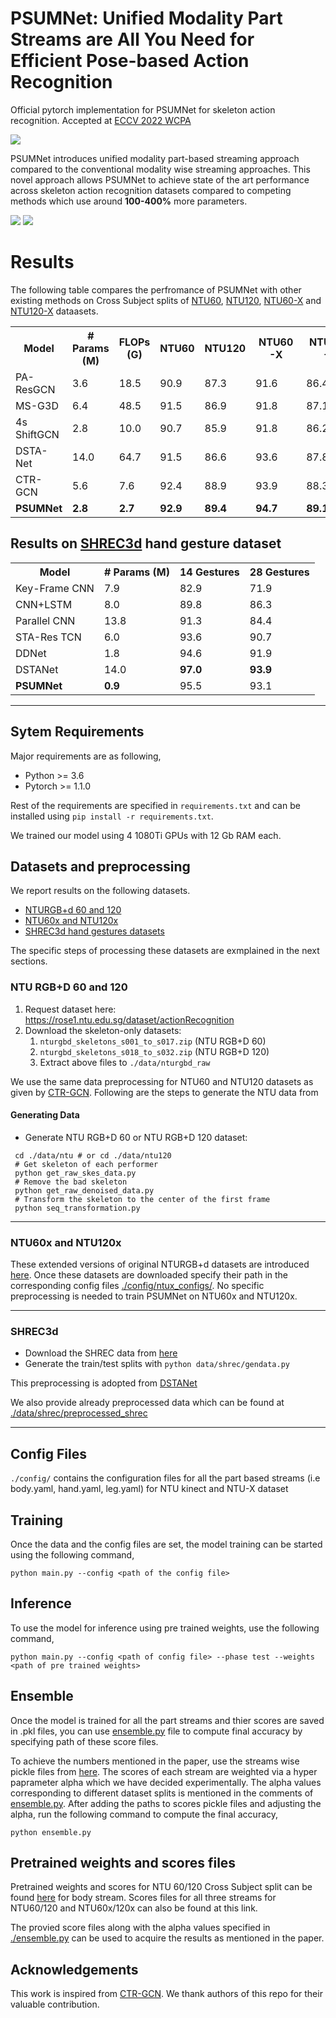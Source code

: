 # PSUMNet: Unified Modality Part Streams are All You Need for Efficient Pose-based Action Recognition
Official pytorch implementation for PSUMNet for skeleton action recognition. Accepted at [ECCV 2022 WCPA](https://sites.google.com/view/wcpa2022/)

![](static/PSUMNet_teaser_image.png)

PSUMNet introduces unified modality part-based streaming approach compared to the conventional modality wise streaming approaches. This novel approach allows PSUMNet to achieve state of the art performance across skeleton action recognition datasets compared to competing methods which use around **100-400%** more parameters.

![](static/PSUMNet_pipeline_diagram2.png)
![](static/PSUMNet_architecture_diagram_2.png)

# Results

The following table compares the perfromance of PSUMNet with other existing methods on Cross Subject splits of [NTU60](https://github.com/shahroudy/NTURGB-D), [NTU120](https://github.com/shahroudy/NTURGB-D), [NTU60-X](https://github.com/skelemoa/ntu-x) and [NTU120-X](https://github.com/skelemoa/ntu-x) dataasets. 

<table>

<tr>
    <th>Model</th>
    <th># Params (M)</th>
    <th>FLOPs (G)</th>
    <th>NTU60</th>
    <th>NTU120</th>
    <th>NTU60-X</th>
    <th>NTU120-X</th>
</tr>

<tr>
    <td>PA-ResGCN</td>
    <td>3.6</td>
    <td>18.5</td>
    <td>90.9</td>
    <td>87.3</td>
    <td>91.6</td>
    <td>86.4</td>
</tr>

<tr>
    <td>MS-G3D</td>
    <td>6.4</td>
    <td>48.5</td>
    <td>91.5</td>
    <td>86.9</td>
    <td>91.8</td>
    <td>87.1</td>
</tr>

<tr>
    <td>4s ShiftGCN</td>
    <td>2.8</td>
    <td>10.0</td>
    <td>90.7</td>
    <td>85.9</td>
    <td>91.8</td>
    <td>86.2</td>
</tr>

<tr>
    <td>DSTA-Net</td>
    <td>14.0</td>
    <td>64.7</td>
    <td>91.5</td>
    <td>86.6</td>
    <td>93.6</td>
    <td>87.8</td>
</tr>

<tr>
    <td>CTR-GCN</td>
    <td>5.6</td>
    <td>7.6</td>
    <td>92.4</td>
    <td>88.9</td>
    <td>93.9</td>
    <td>88.3</td>
</tr>

<tr>
    <td><b>PSUMNet</b></td>
    <td><b>2.8</b></td>
    <td><b>2.7</b></td>
    <td><b>92.9</b></td>
    <td><b>89.4</b></td>
    <td><b>94.7</b></td>
    <td><b>89.1</b></td>
</tr>

</table>

## Results on [SHREC3d](http://www-rech.telecom-lille.fr/shrec2017-hand/) hand gesture dataset

<table>
    <tr>
        <th>Model</th>
        <th># Params (M)</th>
        <th>14 Gestures</th>
        <th>28 Gestures</th>
    </tr>
    <tr>
        <td>Key-Frame CNN</td>
        <td>7.9</td>
        <td>82.9</td>
        <td>71.9</td>
    </tr>
    <tr>
        <td>CNN+LSTM</td>
        <td>8.0</td>
        <td>89.8</td>
        <td>86.3</td>
    </tr>
    <tr>
        <td>Parallel CNN</td>
        <td>13.8</td>
        <td>91.3</td>
        <td>84.4</td>
    </tr>
    <tr>
        <td>STA-Res TCN</td>
        <td>6.0</td>
        <td>93.6</td>
        <td>90.7</td>
    </tr>
    <tr>
        <td>DDNet</td>
        <td>1.8</td>
        <td>94.6</td>
        <td>91.9</td>
    </tr>
    <tr>
        <td>DSTANet</td>
        <td>14.0</td>
        <td><b>97.0</b></td>
        <td><b>93.9</b></td>
    </tr>
    <tr>
        <td><b>PSUMNet</b></td>
        <td><b>0.9</b></td>
        <td>95.5</td>
        <td>93.1</td>
    </tr>

</table>

<hr/>


## Sytem Requirements

Major requirements are as following,

- Python >= 3.6
- Pytorch >= 1.1.0

Rest of the requirements are specified in `requirements.txt` and can be installed using `pip install -r requirements.txt`. 

We trained our model using 4 1080Ti GPUs with 12 Gb RAM each.

## Datasets and preprocessing

We report results on the following datasets. 

- [NTURGB+d 60 and 120](https://rose1.ntu.edu.sg/dataset/actionRecognition)
- [NTU60x and NTU120x](https://github.com/skelemoa/ntu-x)
- [SHREC3d hand gestures datasets](http://www-rech.telecom-lille.fr/shrec2017-hand/)

The specific steps of processing these datasets are exmplained in the next sections.



### NTU RGB+D 60 and 120

1. Request dataset here: https://rose1.ntu.edu.sg/dataset/actionRecognition
2. Download the skeleton-only datasets:
   1. `nturgbd_skeletons_s001_to_s017.zip` (NTU RGB+D 60)
   2. `nturgbd_skeletons_s018_to_s032.zip` (NTU RGB+D 120)
   3. Extract above files to `./data/nturgbd_raw`

We use the same data preprocessing for NTU60 and NTU120 datasets as given by [CTR-GCN](https://github.com/Uason-Chen/CTR-GCN). Following are the steps to generate the NTU data from 

#### Generating Data

- Generate NTU RGB+D 60 or NTU RGB+D 120 dataset:

```
 cd ./data/ntu # or cd ./data/ntu120
 # Get skeleton of each performer
 python get_raw_skes_data.py
 # Remove the bad skeleton 
 python get_raw_denoised_data.py
 # Transform the skeleton to the center of the first frame
 python seq_transformation.py
 ```
<hr/>

### NTU60x and NTU120x

These extended versions of original NTURGB+d datasets are introduced [here](https://github.com/skelemoa/ntu-x). Once these datasets are downloaded specify their path in the corresponding config files [./config/ntux_configs/](./config/ntux_configs/). No specific preprocessing is needed to train PSUMNet on NTU60x and NTU120x.

<hr/>

### SHREC3d 
- Download the SHREC data from [here](http://www-rech.telecom-lille.fr/shrec2017-hand/)
- Generate the train/test splits with `python data/shrec/gendata.py`

This preprocessing is adopted from [DSTANet](https://github.com/lshiwjx/DSTA-Net)

We also provide already preprocessed data which can be found at [./data/shrec/preprocessed_shrec](./data/shrec/preprocessed_shrec)

<hr/>

## Config Files

`./config/` contains the configuration files for all the part based streams (i.e body.yaml, hand.yaml, leg.yaml) for NTU kinect and NTU-X dataset

## Training

Once the data and the config files are set, the model training can be started using the following command,

```
python main.py --config <path of the config file>
```

## Inference

To use the model for inference using pre trained weights, use the following command,

```
python main.py --config <path of config file> --phase test --weights <path of pre trained weights>
```

## Ensemble

Once the model is trained for all the part streams and thier scores are saved in .pkl files, you can use [ensemble.py](./ensemble.py) file to compute final accuracy by specifying path of these score files.

To achieve the numbers mentioned in the paper, use the streams wise pickle files from [here](). The scores of each stream are weighted via a hyper paprameter alpha which we have decided experimentally. The alpha values corresponding to different dataset splits is mentioned in the comments of [ensemble.py](./ensemble.py). After adding the paths to scores pickle files and adjusting the alpha, run the following command to compute the final accuracy,

```
python ensemble.py
```


## Pretrained weights and scores files

Pretrained weights and scores for NTU 60/120 Cross Subject split can be found [here](https://drive.google.com/file/d/1trlUTJTuE7TdXarzVVAqTmnw52Z9MK8E/view?usp=sharing) for body stream. Scores files for all three streams for NTU60/120 and NTU60x/120x can also be found at this link. 

The provied score files along with the alpha values specified in [./ensemble.py](./ensemble.py) can be used to acquire the results as mentioned in the paper.

## Acknowledgements

This work is inspired from [CTR-GCN](https://github.com/Uason-Chen/CTR-GCN). We thank authors of this repo for their valuable contribution.